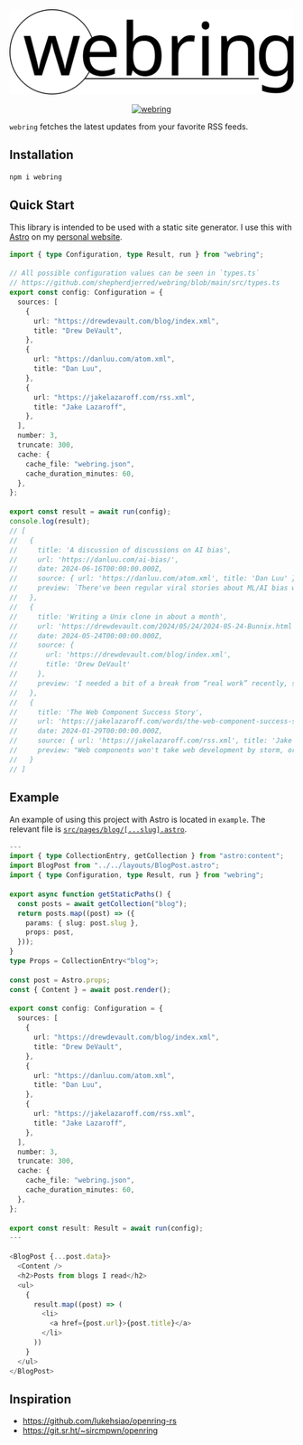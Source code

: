 <div align="center">
  <img src="https://raw.githubusercontent.com/shepherdjerred/webring/main/assets/logo.svg" alt="webring logo">

[![webring](https://img.shields.io/npm/v/webring.svg)](https://www.npmjs.com/package/webring)

</div>

`webring` fetches the latest updates from your favorite RSS feeds.

## Installation

```bash
npm i webring
```

## Quick Start

This library is intended to be used with a static site generator. I use this with [Astro](https://astro.build/) on my [personal website](https://github.com/shepherdjerred/sjer.red/blob/1220ebef2e43956ba385402ed8529870e9084de8/src/components/BlogWebring.astro#L17-L22).

```typescript
import { type Configuration, type Result, run } from "webring";

// All possible configuration values can be seen in `types.ts`
// https://github.com/shepherdjerred/webring/blob/main/src/types.ts
export const config: Configuration = {
  sources: [
    {
      url: "https://drewdevault.com/blog/index.xml",
      title: "Drew DeVault",
    },
    {
      url: "https://danluu.com/atom.xml",
      title: "Dan Luu",
    },
    {
      url: "https://jakelazaroff.com/rss.xml",
      title: "Jake Lazaroff",
    },
  ],
  number: 3,
  truncate: 300,
  cache: {
    cache_file: "webring.json",
    cache_duration_minutes: 60,
  },
};

export const result = await run(config);
console.log(result);
// [
//   {
//     title: 'A discussion of discussions on AI bias',
//     url: 'https://danluu.com/ai-bias/',
//     date: 2024-06-16T00:00:00.000Z,
//     source: { url: 'https://danluu.com/atom.xml', title: 'Dan Luu' },
//     preview: `There've been regular viral stories about ML/AI bias with LLMs and generative AI for the past couple years. One thing I find interesting about discussions of bias is how different the reaction is in the LLM and generative AI case when compared to "classical" bugs in cases where there's a clear bug. ...`
//   },
//   {
//     title: 'Writing a Unix clone in about a month',
//     url: 'https://drewdevault.com/2024/05/24/2024-05-24-Bunnix.html',
//     date: 2024-05-24T00:00:00.000Z,
//     source: {
//       url: 'https://drewdevault.com/blog/index.xml',
//       title: 'Drew DeVault'
//     },
//     preview: 'I needed a bit of a break from “real work” recently, so I started a new programming project that was low-stakes and purely recreational. On April 21st, I set out to see how much of a Unix-like operating system for x86_64 targets that I could put together in about a month. The result is Bunnix. Not i...'
//   },
//   {
//     title: 'The Web Component Success Story',
//     url: 'https://jakelazaroff.com/words/the-web-component-success-story/',
//     date: 2024-01-29T00:00:00.000Z,
//     source: { url: 'https://jakelazaroff.com/rss.xml', title: 'Jake Lazaroff' },
//     preview: "Web components won't take web development by storm, or show us the One True Way to build websites. What they will do is let us collectively build a rich ecosystem of dynamic components that work with any web stack."
//   }
// ]
```

## Example

An example of using this project with Astro is located in `example`. The relevant file is [`src/pages/blog/[...slug].astro`](https://github.com/shepherdjerred/webring/blob/971a77ecd0c612850faeb9d16f7775d3e7ca7253/example/src/pages/blog/%5B...slug%5D.astro#L18).

```typescript
---
import { type CollectionEntry, getCollection } from "astro:content";
import BlogPost from "../../layouts/BlogPost.astro";
import { type Configuration, type Result, run } from "webring";

export async function getStaticPaths() {
  const posts = await getCollection("blog");
  return posts.map((post) => ({
    params: { slug: post.slug },
    props: post,
  }));
}
type Props = CollectionEntry<"blog">;

const post = Astro.props;
const { Content } = await post.render();

export const config: Configuration = {
  sources: [
    {
      url: "https://drewdevault.com/blog/index.xml",
      title: "Drew DeVault",
    },
    {
      url: "https://danluu.com/atom.xml",
      title: "Dan Luu",
    },
    {
      url: "https://jakelazaroff.com/rss.xml",
      title: "Jake Lazaroff",
    },
  ],
  number: 3,
  truncate: 300,
  cache: {
    cache_file: "webring.json",
    cache_duration_minutes: 60,
  },
};

export const result: Result = await run(config);
---

<BlogPost {...post.data}>
  <Content />
  <h2>Posts from blogs I read</h2>
  <ul>
    {
      result.map((post) => (
        <li>
          <a href={post.url}>{post.title}</a>
        </li>
      ))
    }
  </ul>
</BlogPost>
```

## Inspiration

- https://github.com/lukehsiao/openring-rs
- https://git.sr.ht/~sircmpwn/openring
